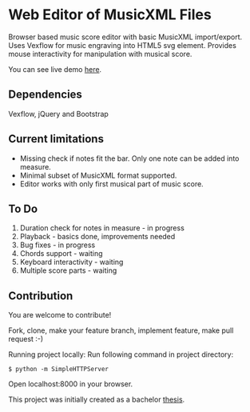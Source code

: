 # Web Editor of MusicXML Files
Browser based music score editor with basic MusicXML import/export. Uses Vexflow for music engraving into HTML5 svg element. Provides mouse interactivity for manipulation with musical score.

You can see live demo [here](https://antoineg44.github.io/web-musicxml-editor/).

## Dependencies
Vexflow, jQuery and Bootstrap

## Current limitations
<ul>
  <li>Missing check if notes fit the bar. Only one note can be added into measure.</li>
  <li>Minimal subset of MusicXML format supported.</li>
  <li>Editor works with only first musical part of music score.</li>
</ul>

## To Do
<ol>
  <li>Duration check for notes in measure - in progress</li>
  <li>Playback - basics done, improvements needed</li>
  <li>Bug fixes - in progress</li>
  <li>Chords support - waiting</li>
  <li>Keyboard interactivity - waiting</li>
  <li>Multiple score parts - waiting</li>
</ol>

## Contribution
You are welcome to contribute!

Fork, clone, make your feature branch, implement feature, make pull request :-)

Running project locally:
Run following command in project directory:
```
$ python -m SimpleHTTPServer
```
Open localhost:8000 in your browser.

This project was initially created as a bachelor [thesis](https://www.fit.vut.cz/study/thesis/18587/.en).
